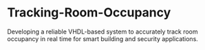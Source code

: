 # Tracking-Room-Occupancy
Developing a reliable VHDL-based system to accurately track room occupancy in real time for smart building and security applications.
